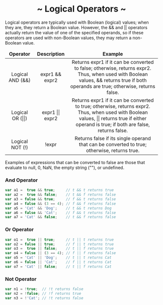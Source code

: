 <h1 align='center'>~ Logical Operators ~</h1>

<p>Logical operators are typically used with Boolean (logical) values; when they are, they return a Boolean value. However, the && and || operators actually return the value of one of the specified operands, so if these operators are used with non-Boolean values, they may return a non-Boolean value.</p>

<table align="center">
  <thead>
    <tr align="center">
      <td><b>Operator</b></td>
      <td><b>Description</b></td>
      <td><b>Example</b></td>
    </tr>
  </thead>
  <tbody>
    <tr align="center">
      <td>Logical AND (&&)</td>
      <td>expr1 && expr2</td>
      <td>Returns expr1 if it can be converted to false; otherwise, returns expr2. Thus, when used with Boolean values, && returns true if both operands are true; otherwise, returns false.</td>
    </tr>
    <tr align="center">
      <td>Logical OR (||)</td>
      <td>expr1 || expr2</td>
      <td>Returns expr1 if it can be converted to true; otherwise, returns expr2. Thus, when used with Boolean values, || returns true if either operand is true; if both are false, returns false.</td>
    </tr>
    <tr align="center">
      <td>Logical NOT (!)</td>
      <td>!expr</td>
      <td>Returns false if its single operand that can be converted to true; otherwise, returns true.</td>
    </tr>
  </tbody>
</table>

<p>Examples of expressions that can be converted to false are those that evaluate to null, 0, NaN, the empty string (""), or undefined.</p>

<h3>And Operator</h3>

```javascript
var a1 =  true && true;     // t && t returns true
var a2 =  true && false;    // t && f returns false
var a3 = false && true;     // f && t returns false
var a4 = false && (3 == 4); // f && f returns false
var a5 = 'Cat' && 'Dog';    // t && t returns Dog
var a6 = false && 'Cat';    // f && t returns false
var a7 = 'Cat' && false;    // t && f returns false
```

<h3>Or Operator</h3>

```javascript
var o1 =  true || true;     // t || t returns true
var o2 = false || true;     // f || t returns true
var o3 =  true || false;    // t || f returns true
var o4 = false || (3 == 4); // f || f returns false
var o5 = 'Cat' || 'Dog';    // t || t returns Cat
var o6 = false || 'Cat';    // f || t returns Cat
var o7 = 'Cat' || false;    // t || f returns Cat

```

<h3>Not Operator</h3>

```javascript
var n1 = !true;  // !t returns false
var n2 = !false; // !f returns true
var n3 = !'Cat'; // !t returns false

```
